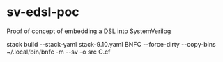 # sv-edsl-poc
Proof of concept of embedding a DSL into SystemVerilog

stack build --stack-yaml stack-9.10.yaml BNFC --force-dirty --copy-bins
~/.local/bin/bnfc -m --sv -o src C.cf

